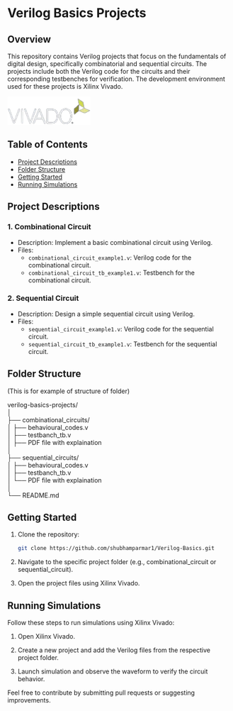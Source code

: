 # Verilog Basics Projects

## Overview

This repository contains Verilog projects that focus on the fundamentals of digital design, specifically combinatorial and sequential circuits. The projects include both the Verilog code for the circuits and their corresponding testbenches for verification. The development environment used for these projects is Xilinx Vivado.

![Vivado](https://github.com/shubhamparmar1/Verilog-Basics/blob/main/vivado.png)

## Table of Contents

- [Project Descriptions](#project-descriptions)
- [Folder Structure](#folder-structure)
- [Getting Started](#getting-started)
- [Running Simulations](#running-simulations)

## Project Descriptions

### 1. Combinational Circuit

- Description: Implement a basic combinational circuit using Verilog.
- Files:
  - `combinational_circuit_example1.v`: Verilog code for the combinational circuit.
  - `combinational_circuit_tb_example1.v`: Testbench for the combinational circuit.

### 2. Sequential Circuit

- Description: Design a simple sequential circuit using Verilog.
- Files:
  - `sequential_circuit_example1.v`: Verilog code for the sequential circuit.
  - `sequential_circuit_tb_example1.v`: Testbench for the sequential circuit.

## Folder Structure
(This is for example of structure of folder)

verilog-basics-projects/  
│  
├── combinational_circuits/  
│   ├── behavioural_codes.v  
│   ├── testbanch_tb.v  
│   ├── PDF file with explaination  
│   
├── sequential_circuits/  
│   ├── behavioural_codes.v  
│   ├── testbanch_tb.v  
│   └── PDF file with explaination  
│  
└── README.md  


## Getting Started

1. Clone the repository:

   ```bash
   git clone https://github.com/shubhamparmar1/Verilog-Basics.git

2. Navigate to the specific project folder (e.g., combinational_circuit or sequential_circuit).

3. Open the project files using Xilinx Vivado.

## Running Simulations

Follow these steps to run simulations using Xilinx Vivado:

1. Open Xilinx Vivado.

2. Create a new project and add the Verilog files from the respective project folder.

3. Launch simulation and observe the waveform to verify the circuit behavior.

Feel free to contribute by submitting pull requests or suggesting improvements. 
